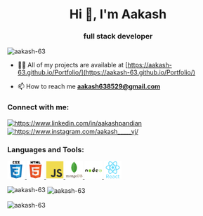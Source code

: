 <h1 align="center">Hi 👋, I'm Aakash</h1>
<h3 align="center">full stack developer</h3>
<img align="right" alt=""coding src="(https://media1.giphy.com/media/v1.Y2lkPTc5MGI3NjExdmZicXpuNmRiOGJwN2RybW53dW43b2l5OXJzYzF2ZXl2N3phZGJ4OSZlcD12MV9pbnRlcm5hbF9naWZfYnlfaWQmY3Q9Zw/qgQUggAC3Pfv687qPC/giphy.gif)" alt="aakash-63" />

<p align="left"> <img src="https://komarev.com/ghpvc/?username=aakash-63&label=Profile%20views&color=0e75b6&style=flat" alt="aakash-63" /> </p>

- 👨‍💻 All of my projects are available at [https://aakash-63.github.io/Portfolio/](https://aakash-63.github.io/Portfolio/)

- 📫 How to reach me **aakash638529@gmail.com**

<h3 align="left">Connect with me:</h3>
<p align="left">
<a href="https://linkedin.com/in/https://www.linkedin.com/in/aakashpandian" target="blank"><img align="center" src="https://raw.githubusercontent.com/rahuldkjain/github-profile-readme-generator/master/src/images/icons/Social/linked-in-alt.svg" alt="https://www.linkedin.com/in/aakashpandian" height="30" width="40" /></a>
<a href="https://instagram.com/https://www.instagram.com/aakash_____vj/" target="blank"><img align="center" src="https://raw.githubusercontent.com/rahuldkjain/github-profile-readme-generator/master/src/images/icons/Social/instagram.svg" alt="https://www.instagram.com/aakash_____vj/" height="30" width="40" /></a>
</p>

<h3 align="left">Languages and Tools:</h3>
<p align="left"> <a href="https://www.w3schools.com/css/" target="_blank" rel="noreferrer"> <img src="https://raw.githubusercontent.com/devicons/devicon/master/icons/css3/css3-original-wordmark.svg" alt="css3" width="40" height="40"/> </a> <a href="https://www.w3.org/html/" target="_blank" rel="noreferrer"> <img src="https://raw.githubusercontent.com/devicons/devicon/master/icons/html5/html5-original-wordmark.svg" alt="html5" width="40" height="40"/> </a> <a href="https://developer.mozilla.org/en-US/docs/Web/JavaScript" target="_blank" rel="noreferrer"> <img src="https://raw.githubusercontent.com/devicons/devicon/master/icons/javascript/javascript-original.svg" alt="javascript" width="40" height="40"/> </a> <a href="https://www.mongodb.com/" target="_blank" rel="noreferrer"> <img src="https://raw.githubusercontent.com/devicons/devicon/master/icons/mongodb/mongodb-original-wordmark.svg" alt="mongodb" width="40" height="40"/> </a> <a href="https://nodejs.org" target="_blank" rel="noreferrer"> <img src="https://raw.githubusercontent.com/devicons/devicon/master/icons/nodejs/nodejs-original-wordmark.svg" alt="nodejs" width="40" height="40"/> </a> <a href="https://reactjs.org/" target="_blank" rel="noreferrer"> <img src="https://raw.githubusercontent.com/devicons/devicon/master/icons/react/react-original-wordmark.svg" alt="react" width="40" height="40"/> </a> </p>

<p><img align="left" src="https://github-readme-stats.vercel.app/api/top-langs?username=aakash-63&show_icons=true&locale=en&layout=compact" alt="aakash-63" /></p>

<p>&nbsp;<img align="center" src="https://github-readme-stats.vercel.app/api?username=aakash-63&show_icons=true&locale=en" alt="aakash-63" /></p>

<p><img align="center" src="https://github-readme-streak-stats.herokuapp.com/?user=aakash-63&" alt="aakash-63" /></p>
